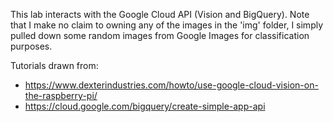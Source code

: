 This lab interacts with the Google Cloud API (Vision and BigQuery).  Note that I make no claim to owning any of the images in the 'img' folder, I simply pulled down some random images from Google Images for classification purposes.

Tutorials drawn from:
* https://www.dexterindustries.com/howto/use-google-cloud-vision-on-the-raspberry-pi/
* https://cloud.google.com/bigquery/create-simple-app-api
